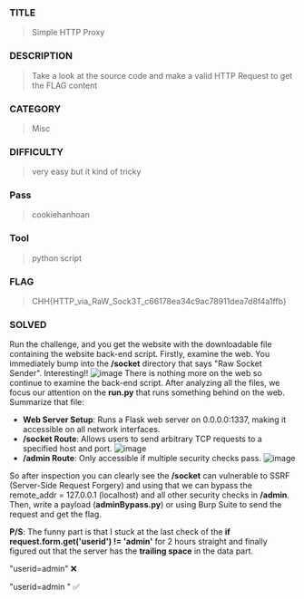 ### TITLE
>Simple HTTP Proxy
### DESCRIPTION
> Take a look at the source code and make a valid HTTP Request to get the FLAG content

### CATEGORY
> Misc
### DIFFICULTY
>very easy but it kind of tricky
### Pass
> cookiehanhoan
### Tool
> python script
### FLAG
>CHH{HTTP_via_RaW_Sock3T_c66178ea34c9ac78911dea7d8f4a1ffb}
### SOLVED
Run the challenge, and you get the website with the downloadable file containing the website back-end script. Firstly, examine the web. You immediately bump into the __/socket__ directory that says "Raw Socket Sender". Interesting!!
![image](https://github.com/user-attachments/assets/f6e58a09-4bd5-4bd9-82b9-ad990fbf4db6)
There is nothing more on the web so continue to examine the back-end script. After analyzing all the files, we focus our attention on the __run.py__ that runs something behind on the web. Summarize that file:
+ __Web Server Setup__: Runs a Flask web server on 0.0.0.0:1337, making it accessible on all network interfaces.
+ __/socket Route__: Allows users to send arbitrary TCP requests to a specified host and port.
  ![image](https://github.com/user-attachments/assets/3ee46d2c-7efb-446e-a7ba-a2e37d31d1e0)
+ __/admin Route__: Only accessible if multiple security checks pass.
 ![image](https://github.com/user-attachments/assets/78c0e9e7-3ec4-4b2d-aa93-18ce17b8cad5)

So after inspection you can clearly see the __/socket__ can vulnerable to SSRF (Server-Side Request Forgery) and using that we can bypass the remote_addr = 127.0.0.1 (localhost) and all other security checks in __/admin__. Then, write a payload (__adminBypass.py__) or using Burp Suite to send the request and get the flag.

__P/S__: The funny part is that I stuck at the last check of the __if request.form.get('userid') != 'admin'__ for 2 hours straight and finally figured out that the server has the __trailing space__ in the data part.

"userid=admin"   ❌

"userid=admin "  ✅
